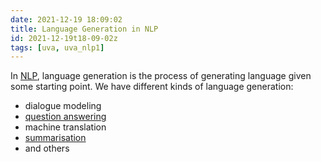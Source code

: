 ```yaml
---
date: 2021-12-19 18:09:02
title: Language Generation in NLP
id: 2021-12-19t18-09-02z
tags: [uva, uva_nlp1]
---
```


In [NLP](./2021-12-20t10-52-27z.md), language generation is the process of
generating language given some starting point. We have different kinds of
language generation:

- dialogue modeling
- [question answering](./2022-07-04t15-57-28z.md)
- machine translation
- [summarisation](./2021-12-19t18-10-39z.md)
- and others
